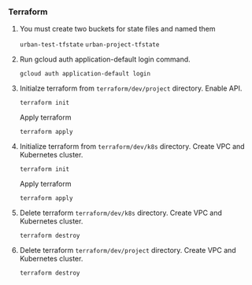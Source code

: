 ### Terraform
1. You must create two buckets for state files and named them 
   
   `urban-test-tfstate`
   `urban-project-tfstate`

2. Run gcloud auth application-default login command.
   
   `gcloud auth application-default login`

3. Initialze terraform from `terraform/dev/project` directory. Enable API.
   
   `terraform init`

   Apply terraform

   `terraform apply`

4. Initialize terraform from `terraform/dev/k8s` directory. Create VPC and Kubernetes cluster.
   
   `terraform init`

   Apply terraform

   `terraform apply`

5. Delete terraform `terraform/dev/k8s` directory. Create VPC and Kubernetes cluster.
   
   `terraform destroy`

6. Delete terraform `terraform/dev/project` directory. Create VPC and Kubernetes cluster.
   
   `terraform destroy`


